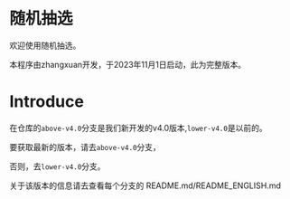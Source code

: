 # 随机抽选
欢迎使用随机抽选。

本程序由zhangxuan开发，于2023年11月1日启动，此为完整版本。

# Introduce

在仓库的`above-v4.0`分支是我们新开发的v4.0版本,`lower-v4.0`是以前的。

要获取最新的版本，请去`above-v4.0`分支，

否则，去`lower-v4.0`分支。

关于该版本的信息请去查看每个分支的 README.md/README_ENGLISH.md

